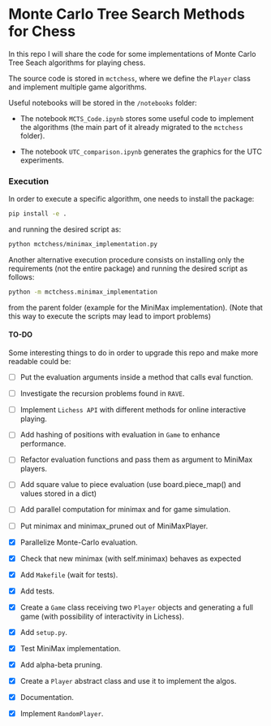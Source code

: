 # Monte Carlo Tree Search Methods for Chess

In this repo I will share the code for some implementations of Monte Carlo Tree Seach algorithms for playing chess.

The source code is stored in `mctchess`, where we define the `Player` class and implement multiple game algorithms.

Useful notebooks will be stored in the `/notebooks` folder:
- The notebook `MCTS_Code.ipynb` stores some useful code to implement the algorithms (the main part of it already migrated to the `mctchess` folder).

- The notebook `UTC_comparison.ipynb` generates the graphics for the UTC experiments.

### Execution

In order to execute a specific algorithm, one needs to install the package:

```bash
pip install -e .
```

and running the desired script as:

```bash
python mctchess/minimax_implementation.py
```

Another alternative execution procedure consists on installing only the requirements (not the entire package) and running the desired script as follows:

```bash
python -m mctchess.minimax_implementation
```

from the parent folder (example for the MiniMax implementation). (Note that this way to execute the scripts may lead to import problems)


#### TO-DO

Some interesting things to do in order to upgrade this repo and make more readable could be:


- [ ] Put the evaluation arguments inside a method that calls eval function.

- [ ] Investigate the recursion problems found in `RAVE`.

- [ ] Implement `Lichess API` with different methods for online interactive playing.

- [ ] Add hashing of positions with evaluation in `Game` to enhance performance.

- [ ] Refactor evaluation functions and pass them as argument to MiniMax players.

- [ ] Add square value to piece evaluation (use board.piece_map() and values stored in a dict)

- [ ] Add parallel computation for minimax and for game simulation.

- [ ] Put minimax and minimax_pruned out of MiniMaxPlayer.

- [X] Parallelize Monte-Carlo evaluation.

- [X] Check that new minimax (with self.minimax) behaves as expected

- [X] Add `Makefile` (wait for tests).

- [X] Add tests.

- [X] Create a `Game` class receiving two `Player` objects and generating a full game (with possibility of interactivity in Lichess).

- [X] Add `setup.py`.

- [X] Test MiniMax implementation.

- [X] Add alpha-beta pruning.

- [X] Create a `Player` abstract class and use it to implement the algos.

- [X] Documentation.

- [X] Implement `RandomPlayer`.

